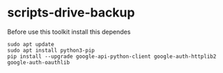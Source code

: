 # scripts-drive-backup

Before use this toolkit install this dependes

```
sudo apt update
sudo apt install python3-pip
pip install --upgrade google-api-python-client google-auth-httplib2 google-auth-oauthlib
```
